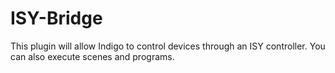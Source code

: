 ISY-Bridge
==========

This plugin will allow Indigo to control devices through an ISY controller. You can also execute scenes and programs.

